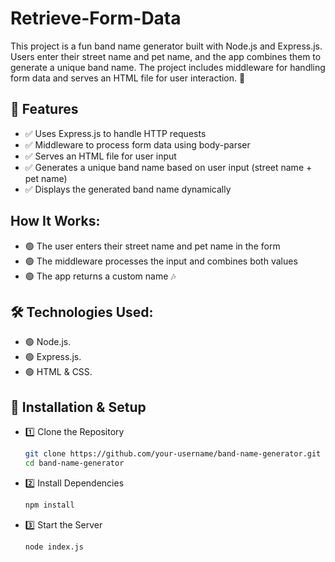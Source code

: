 # Retrieve-Form-Data
This project is a fun band name generator built with Node.js and Express.js. Users enter their street name and pet name, and the app combines them to generate a unique band name. The project includes middleware for handling form data and serves an HTML file for user interaction. 🚀

## 🚀 Features
- ✅ Uses Express.js to handle HTTP requests
- ✅ Middleware to process form data using body-parser
- ✅ Serves an HTML file for user input
- ✅ Generates a unique band name based on user input (street name + pet name)
- ✅ Displays the generated band name dynamically


## How It Works:
  - 🟢 The user enters their street name and pet name in the form
  - 🟢 The middleware processes the input and combines both values
  - 🟢 The app returns a custom name 🎶

## 🛠 Technologies Used:
  - 🟢 Node.js.
  - 🟢 Express.js.
  - 🟢 HTML & CSS.

## 🔧 Installation & Setup
- 1️⃣ Clone the Repository
  ```sh
  git clone https://github.com/your-username/band-name-generator.git
  cd band-name-generator
  ```
- 2️⃣ Install Dependencies
  ```sh
  npm install
  ```
- 3️⃣ Start the Server
  ```
  node index.js
  ```



